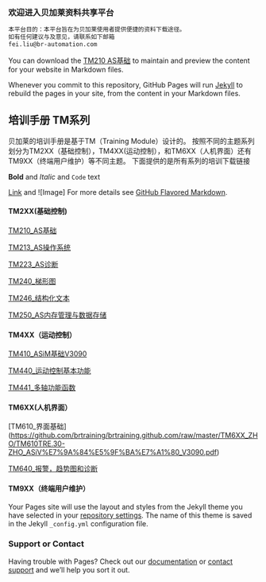 ### 欢迎进入贝加莱资料共享平台
```markdown
本平台目的：本平台旨在为贝加莱使用者提供便捷的资料下载途径。
如有任何建议与及意见，请联系如下邮箱
fei.liu@br-automation.com
```
You can download the [TM210 AS基础](https://github.com/brtraining/brtraining.github.com/raw/master/TM210TRE.00-ZHO_Automation%20Studio%E5%9F%BA%E7%A1%80_V4225.pdf) to maintain and preview the content for your website in Markdown files.

Whenever you commit to this repository, GitHub Pages will run [Jekyll](https://jekyllrb.com/) to rebuild the pages in your site, from the content in your Markdown files.

## 培训手册 TM系列
贝加莱的培训手册是基于TM（Training Module）设计的。
按照不同的主题系列划分为TM2XX（基础控制），TM4XX(运动控制），和TM6XX（人机界面）还有TM9XX（终端用户维护）等不同主题。
下面提供的是所有系列的培训下载链接


**Bold** and _Italic_ and `Code` text

[Link](url) and ![Image]
For more details see [GitHub Flavored Markdown](https://guides.github.com/features/mastering-markdown/).

#### TM2XX(基础控制)

[TM210_AS基础](https://github.com/brtraining/brtraining.github.com/raw/master/TM2XX_ZHO/TM210TRE.00-ZHO_Automation%20Studio%E5%9F%BA%E7%A1%80_V4225.pdf)

[TM213_AS操作系统](https://github.com/brtraining/brtraining.github.com/raw/master/TM2XX_ZHO/TM213TRE.30-ZHO_Automation%20Studio%E6%93%8D%E4%BD%9C%E7%B3%BB%E7%BB%9F_V3090.pdf)

[TM223_AS诊断](https://github.com/brtraining/brtraining.github.com/raw/master/TM2XX_ZHO/TM223TRE.30-ZHO_Automation%20Studio%E8%AF%8A%E6%96%AD_V3090.pdf)

[TM240_梯形图](https://github.com/brtraining/brtraining.github.com/raw/master/TM2XX_ZHO/TM240TRE.00_%E6%A2%AF%E5%BD%A2%E5%9B%BE_V3090.pdf)

[TM246_结构化文本](https://github.com/brtraining/brtraining.github.com/raw/master/TM2XX_ZHO/TM246TRE.00_%E7%BB%93%E6%9E%84%E5%8C%96%E6%96%87%E6%9C%AC_V3090.pdf) 

[TM250_AS内存管理与数据存储](https://github.com/brtraining/brtraining.github.com/raw/master/TM2XX_ZHO/TM250TRE.00_Automation%20Studio%E5%86%85%E5%AD%98%E7%AE%A1%E7%90%86%E4%B8%8E%E6%95%B0%E6%8D%AE%E5%AD%98%E5%82%A8_V4010.pdf)


#### TM4XX（运动控制）

[TM410_ASiM基础V3090](https://github.com/brtraining/brtraining.github.com/raw/master/TM4XX_ZHO/TM410TRE.30-ZHO_ASiM%E5%9F%BA%E7%A1%80V3090.pdf)

[TM440_运动控制基本功能](https://github.com/brtraining/brtraining.github.com/raw/master/TM4XX_ZHO/TM440TRE.00_ZHO_ASiM%E5%9F%BA%E6%9C%AC%E5%8A%9F%E8%83%BD_V3090.pdf)

[TM441_多轴功能函数](https://github.com/brtraining/brtraining.github.com/raw/master/TM4XX_ZHO/TM441TRE.00_ZHO_%E5%A4%9A%E8%BD%B4%E5%8A%9F%E8%83%BD%E5%87%BD%E6%95%B0_V3090.pdf)

#### TM6XX(人机界面）
[TM610_界面基础] (https://github.com/brtraining/brtraining.github.com/raw/master/TM6XX_ZHO/TM610TRE.30-ZHO_ASiV%E7%9A%84%E5%9F%BA%E7%A1%80_V3090.pdf)

[TM640_报警，趋势图和诊断](https://github.com/brtraining/brtraining.github.com/raw/master/TM6XX_ZHO/TM640TRE.30_ZHO_%E6%8A%A5%E8%AD%A6%EF%BC%8C%E8%B6%8B%E5%8A%BF%E5%9B%BE%E5%92%8C%E8%AF%8A%E6%96%AD_V3090.pdf)

#### TM9XX（终端用户维护）
Your Pages site will use the layout and styles from the Jekyll theme you have selected in your [repository settings](https://github.com/brtraining/brtraining.github.com/settings). The name of this theme is saved in the Jekyll `_config.yml` configuration file.

### Support or Contact

Having trouble with Pages? Check out our [documentation](https://help.github.com/categories/github-pages-basics/) or [contact support](https://github.com/contact) and we’ll help you sort it out.
